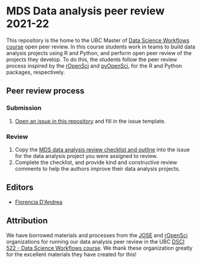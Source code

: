 # MDS Data analysis peer review 2021-22

This repository is the home to the UBC Master of [Data Science Workflows course](https://github.com/UBC-MDS/DSCI_522_dsci-workflows) open peer review. In this course students work in teams to build data analysis projects using R and Python, and perform open peer review of the projects they develop. To do this, the students follow the peer review process inspired by the  [rOpenSci](https://ropensci.org/) and [pyOpenSci](https://www.pyopensci.org/), for the R and Python packages, respectively. 

## Peer review process

### Submission
1. [Open an issue in this repository](https://github.com/UBC-MDS/data-analysis-review-2021/issues/new/choose) and fill in the issue template.

### Review
1. Copy the [MDS data analysis review checklist and outline](https://raw.githubusercontent.com/UBC-MDS/data-analysis-review-checklist/main/data-analysis-review-checklist.md) into the issue for the data analysis project you were assigned to review.
2. Complete the checklist, and provide kind and constructive review comments to help the authors improve their data analysis projects.

## Editors
- [Florencia D'Andrea](https://florencia.netlify.app/)

## Attribution

We have borrowed materials and processes from the [JOSE](https://jose.theoj.org/) and [rOpenSci](https://ropensci.org/) organizations for running our data analysis peer review in the UBC [DSCI 522 - Data Science Workflows course](https://github.com/UBC-MDS/DSCI_522_dsci-workflows). We thank these organization greatly for the excellent materials they have created for this!
